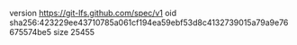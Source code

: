 version https://git-lfs.github.com/spec/v1
oid sha256:423229ee43710785a061cf194ea59ebf53d8c4132739015a79a9e76675574be5
size 25455
